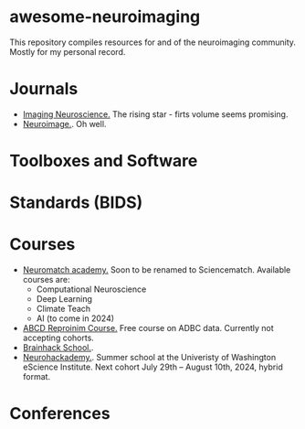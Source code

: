 # awesome-neuroimaging
This repository compiles resources for and of the neuroimaging community. Mostly for my personal record.

# Journals

- [Imaging Neuroscience.](https://direct.mit.edu/imag) The rising star - firts volume seems promising.
- [Neuroimage.](https://www.sciencedirect.com/journal/neuroimage). Oh well.

# Toolboxes and Software

# Standards (BIDS)

# Courses

- [Neuromatch academy.](https://academy.neuromatch.io/) Soon to be renamed to Sciencematch. Available courses are:
  -   Computational Neuroscience
  -   Deep Learning
  -   Climate Teach
  -   AI (to come in 2024)
- [ABCD Reproinim Course.](https://www.abcd-repronim.org/) Free course on ADBC data. Currently not accepting cohorts.
- [Brainhack School.](https://school.brainhackmtl.org/).
- [Neurohackademy.](https://neurohackademy.org/). Summer school at the Univeristy of Washington eScience Institute. Next cohort July 29th – August 10th, 2024, hybrid format.
  
# Conferences
